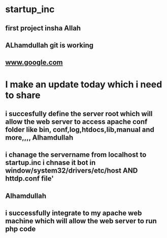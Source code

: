# startup_inc
## first project insha Allah
## ALhamdullah git is working
## www.google.com

# I make an update today which i need to share
##
## i succesfully define the server root which will allow the web server to access apache conf folder like bin, conf,log,htdocs,lib,manual and more,,,, Alhamdullah
##
## i chanage the servername from localhost to startup.inc i chnase it bot in window/system32/drivers/etc/host AND httdp.conf file'
## Alhamdullah
## i successfully integrate to my apache web machine which will allow the web server to run php code
